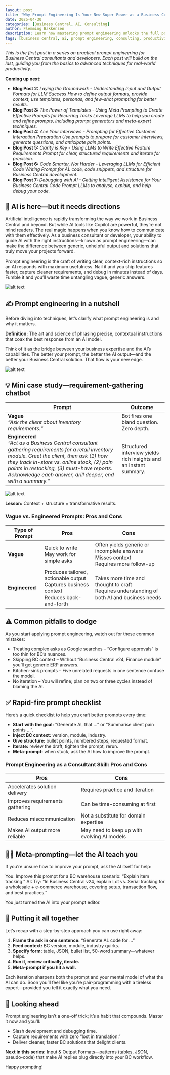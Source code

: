 ```yaml
---
layout: post
title: "Why Prompt Engineering Is Your New Super Power as a Business Consultant"
date: 2025-04-30
categories: [Business Central, AI, Consulting]
author: Flemming Bakkensen
description: Learn how mastering prompt engineering unlocks the full power of AI in Business Central, making you a faster, smarter consultant and developer.
tags: [business central, ai, prompt engineering, consulting, productivity]
---
```


*This is the first post in a series on practical prompt engineering for Business Central consultants and developers. Each post will build on the last, guiding you from the basics to advanced techniques for real-world productivity.*

**Coming up next:**
- **Blog Post 2:** *Laying the Groundwork - Understanding Input and Output Formats for LLM Success*
  *How to define output formats, provide context, use templates, personas, and few-shot prompting for better results.*
- **Blog Post 3:** *The Power of Templates - Using Meta Prompting to Create Effective Prompts for Recurring Tasks*
  *Leverage LLMs to help you create and refine prompts, including prompt generators and meta-expert techniques.*
- **Blog Post 4:** *Ace Your Interviews - Prompting for Effective Customer Interaction Preparation*
  *Use prompts to prepare for customer interviews, generate questions, and anticipate pain points.*
- **Blog Post 5:** *Clarity is Key - Using LLMs to Write Effective Feature Requirements*
  *Prompt for clear, structured requirements and iterate for precision.*
- **Blog Post 6:** *Code Smarter, Not Harder - Leveraging LLMs for Efficient Code Writing*
  *Prompt for AL code, code snippets, and structure for Business Central development.*
- **Blog Post 7:** *Debugging with AI - Getting Intelligent Assistance for Your Business Central Code*
  *Prompt LLMs to analyse, explain, and help debug your code.*

## 🤖 AI is here—but it needs directions

Artificial intelligence is rapidly transforming the way we work in Business Central and beyond. But while AI tools like Copilot are powerful, they’re not mind readers. The real magic happens when you know how to communicate with them effectively. As a business consultant or developer, your ability to guide AI with the right instructions—known as prompt engineering—can make the difference between generic, unhelpful output and solutions that truly move your projects forward.

Prompt engineering is the craft of writing clear, context-rich instructions so an AI responds with maximum usefulness. Nail it and you ship features faster, capture cleaner requirements, and debug in minutes instead of days. Fumble it and you’ll waste time untangling vague, generic answers.

![alt text](/assets/images/2025-04-30-why-prompt-engineering-is-your-new-super-power-as-a-business-consultant/better-prompt-better-output.png)

<!--more-->

## ✍️ Prompt engineering in a nutshell

Before diving into techniques, let’s clarify what prompt engineering is and why it matters.

**Definition:** The art and science of phrasing precise, contextual instructions that coax the best response from an AI model.

Think of it as the bridge between your business expertise and the AI’s capabilities. The better your prompt, the better the AI output—and the better your Business Central solution. That flow is your new edge.

![alt text](/assets/images/2025-04-30-why-prompt-engineering-is-your-new-super-power-as-a-business-consultant/crafting-the-perfect-prompt.png)

## 💡 Mini case study—requirement-gathering chatbot

| Prompt | Outcome |
|--------|---------|
| **Vague**  <br>*“Ask the client about inventory requirements.”* | Bot fires one bland question. Zero depth. |
| **Engineered**  <br>*“Act as a Business Central consultant gathering requirements for a retail inventory module. Greet the client, then ask (1) how they track in-store vs. online stock, (2) pain points in restocking, (3) must-have reports. Acknowledge each answer, drill deeper, end with a summary.”* | Structured interview yields rich insights and an instant summary. |

![alt text](/assets/images/2025-04-30-why-prompt-engineering-is-your-new-super-power-as-a-business-consultant/vague-vs-engineered-prompt.png)

**Lesson:** Context + structure = transformative results.

### Vague vs. Engineered Prompts: Pros and Cons

| Type of Prompt | Pros | Cons |
|---|---|---|
| **Vague** | Quick to write<br>May work for simple asks | Often yields generic or incomplete answers<br>Misses context<br>Requires more follow-up |
| **Engineered** | Produces tailored, actionable output<br>Captures business context<br>Reduces back-and-forth | Takes more time and thought to craft<br>Requires understanding of both AI and business needs |

## ⚠️ Common pitfalls to dodge

As you start applying prompt engineering, watch out for these common mistakes:

- Treating complex asks as Google searches – “Configure approvals” is too thin for BC’s nuances.
- Skipping BC context – Without “Business Central v24, Finance module” you’ll get generic ERP answers.
- Kitchen-sink prompts – Five unrelated requests in one sentence confuse the model.
- No iteration – You will refine; plan on two or three cycles instead of blaming the AI.

## ✅ Rapid-fire prompt checklist

Here’s a quick checklist to help you craft better prompts every time:

- **Start with the goal:** “Generate AL that …” or “Summarise client pain points …”.
- **Inject BC context:** version, module, industry.
- **Give structure:** bullet points, numbered steps, requested format.
- **Iterate:** review the draft, tighten the prompt, rerun.
- **Meta-prompt:** when stuck, ask the AI how to improve the prompt.

### Prompt Engineering as a Consultant Skill: Pros and Cons

| Pros | Cons |
|---|---|
| Accelerates solution delivery | Requires practice and iteration |
| Improves requirements gathering | Can be time-consuming at first |
| Reduces miscommunication | Not a substitute for domain expertise |
| Makes AI output more reliable | May need to keep up with evolving AI models |

## 🧑‍🏫 Meta-prompting—let the AI teach you

If you’re unsure how to improve your prompt, ask the AI itself for help:

You: Improve this prompt for a BC warehouse scenario: “Explain item tracking.”
AI: Try: “In Business Central v24, explain Lot vs. Serial tracking for a wholesale + e-commerce warehouse, covering setup, transaction flow, and best practices.”

You just turned the AI into your prompt editor.

## 🧩 Putting it all together

Let’s recap with a step-by-step approach you can use right away:

1. **Frame the ask in one sentence:** “Generate AL code for …”
2. **Feed context:** BC version, module, industry quirks.
3. **Specify form:** table, JSON, bullet list, 50-word summary—whatever helps.
4. **Run it, review critically, iterate.**
5. **Meta-prompt if you hit a wall.**

Each iteration sharpens both the prompt and your mental model of what the AI can do. Soon you’ll feel like you’re pair-programming with a tireless expert—provided you tell it exactly what you need.

## 🔮 Looking ahead

Prompt engineering isn’t a one-off trick; it’s a habit that compounds. Master it now and you’ll:

- Slash development and debugging time.
- Capture requirements with zero “lost in translation.”
- Deliver cleaner, faster BC solutions that delight clients.

**Next in this series:** Input & Output Formats—patterns (tables, JSON, pseudo-code) that make AI replies plug directly into your BC workflow.

Happy prompting!
